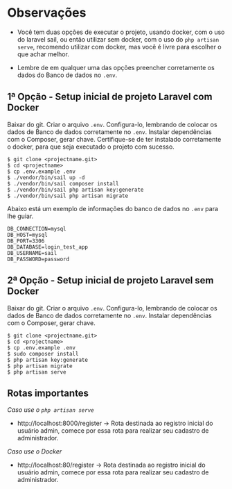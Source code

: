 # Observações
- Você tem duas opções de executar o projeto, usando docker, com o uso do laravel sail, ou então utilizar sem docker, com o uso do `php artisan serve`, recomendo utilizar com docker, mas você é livre para escolher o que achar melhor.

- Lembre de em qualquer uma das opções preencher corretamente os dados do Banco de dados no `.env`.

## 1ª Opção - Setup inicial de projeto Laravel com Docker

Baixar do git. Criar o arquivo `.env`. Configura-lo, lembrando de colocar os dados de Banco de dados corretamente no `.env`.
Instalar dependências com o Composer, gerar chave. Certifique-se de ter instalado corretamente o docker, para que seja executado o projeto com sucesso.
```
$ git clone <projectname.git>
$ cd <projectname>
$ cp .env.example .env
$ ./vendor/bin/sail up -d
$ ./vendor/bin/sail composer install
$ ./vendor/bin/sail php artisan key:generate
$ ./vendor/bin/sail php artisan migrate
```

Abaixo está um exemplo de informações do banco de dados no `.env` para lhe guiar.

```
DB_CONNECTION=mysql
DB_HOST=mysql
DB_PORT=3306
DB_DATABASE=login_test_app
DB_USERNAME=sail
DB_PASSWORD=password
```

## 2ª Opção - Setup inicial de projeto Laravel sem Docker
Baixar do git. Criar o arquivo `.env`. Configura-lo, lembrando de colocar os dados de Banco de dados corretamente no `.env`.
Instalar dependências com o Composer, gerar chave.
```
$ git clone <projectname.git>
$ cd <projectname>
$ cp .env.example .env
$ sudo composer install
$ php artisan key:generate
$ php artisan migrate
$ php artisan serve
```

## Rotas importantes
*Caso use o `php artisan serve`*

- http://localhost:8000/register -> Rota destinada ao registro inicial do usuário admin, comece por essa rota para realizar seu cadastro de administrador.

*Caso use o Docker*

- http://localhost:80/register -> Rota destinada ao registro inicial do usuário admin, comece por essa rota para realizar seu cadastro de administrador.

